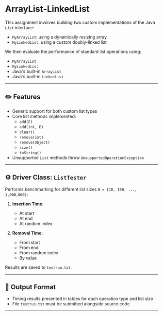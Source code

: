 # ArrayList-LinkedList

This assignment involves building two custom implementations of the Java `List` interface:
- `MyArrayList`: using a dynamically resizing array
- `MyLinkedList`: using a custom doubly-linked list

We then evaluate the performance of standard list operations using:
- `MyArrayList`
- `MyLinkedList`
- Java's built-in `ArrayList`
- Java's built-in `LinkedList`

---

## ✏️ Features

- Generic support for both custom list types
- Core list methods implemented:
  - `add(E)`
  - `add(int, E)`
  - `clear()`
  - `remove(int)`
  - `remove(Object)`
  - `size()`
  - `toString()`
- Unsupported `List` methods throw `UnsupportedOperationException`

---

## ⚙️ Driver Class: `ListTester`

Performs benchmarking for different list sizes `N = {10, 100, ..., 1,000,000}`:

1. **Insertion Time**:
   - At start
   - At end
   - At random index

2. **Removal Time**:
   - From start
   - From end
   - From random index
   - By value

Results are saved to `testrun.txt`.

---

## 📄 Output Format

- Timing results presented in tables for each operation type and list size
- File `testrun.txt` must be submitted alongside source code

---
